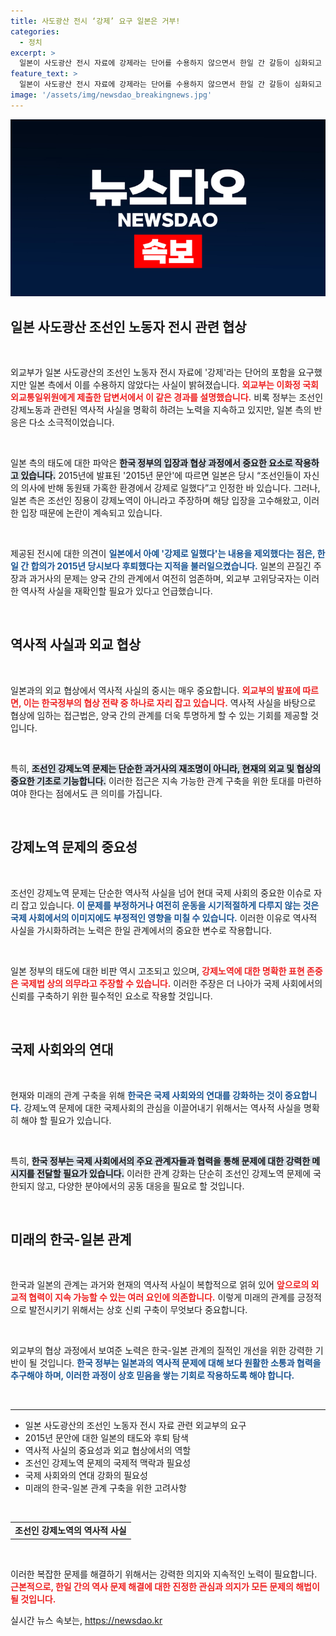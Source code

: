 ```yaml
---
title: 사도광산 전시 ‘강제’ 요구 일본은 거부!
categories:
  - 정치
excerpt: >
  일본이 사도광산 전시 자료에 강제라는 단어를 수용하지 않으면서 한일 간 갈등이 심화되고 있습니다. 외교부는 2015년 일본의 강제노역 인정 발언과는 달리, 이번 협상에서 후퇴한 입장을 지적하며, 역사적 사실에 대한 올바른 인식이 필요하다고 강조했습니다.
feature_text: >
  일본이 사도광산 전시 자료에 강제라는 단어를 수용하지 않으면서 한일 간 갈등이 심화되고 있습니다. 외교부는 2015년 일본의 강제노역 인정 발언과는 달리, 이번 협상에서 후퇴한 입장을 지적하며, 역사적 사실에 대한 올바른 인식이 필요하다고 강조했습니다.
image: '/assets/img/newsdao_breakingnews.jpg'
---
```


<p><img src="/assets/img/newsdao_breakingnews.jpg" alt="flaretime 속보" /></p>

<h2 data-ke-size="size26">일본 사도광산 조선인 노동자 전시 관련 협상</h2>

<p data-ke-size="size16">&nbsp;</p>

<p>외교부가 일본 사도광산의 조선인 노동자 전시 자료에 '강제'라는 단어의 포함을 요구했지만 일본 측에서 이를 수용하지 않았다는 사실이 밝혀졌습니다. <b><span style="color: #ee2323;">외교부는 이화정 국회 외교통일위원에게 제출한 답변서에서 이 같은 경과를 설명했습니다.</span></b> 비록 정부는 조선인 강제노동과 관련된 역사적 사실을 명확히 하려는 노력을 지속하고 있지만, 일본 측의 반응은 다소 소극적이었습니다. </p>

<p data-ke-size="size16">&nbsp;</p>

<p>일본 측의 태도에 대한 파악은 <b><span style="background-color: #21538527;">한국 정부의 입장과 협상 과정에서 중요한 요소로 작용하고 있습니다.</span></b> 2015년에 발표된 '2015년 문안'에 따르면 일본은 당시 “조선인들이 자신의 의사에 반해 동원돼 가혹한 환경에서 강제로 일했다”고 인정한 바 있습니다. 그러나, 일본 측은 조선인 징용이 강제노역이 아니라고 주장하며 해당 입장을 고수해왔고, 이러한 입장 때문에 논란이 계속되고 있습니다. </p>

<p data-ke-size="size16">&nbsp;</p>

<p>제공된 전시에 대한 의견이 <b><span style="color: #1a5490;">일본에서 아예 '강제로 일했다'는 내용을 제외했다는 점은, 한일 간 합의가 2015년 당시보다 후퇴했다는 지적을 불러일으켰습니다.</span></b> 일본의 끈질긴 주장과 과거사의 문제는 양국 간의 관계에서 여전히 엄존하며, 외교부 고위당국자는 이러한 역사적 사실을 재확인할 필요가 있다고 언급했습니다.</p>

<p data-ke-size="size16">&nbsp;</p>

<h2 data-ke-size="size26">역사적 사실과 외교 협상</h2>

<p data-ke-size="size16">&nbsp;</p>

<p>일본과의 외교 협상에서 역사적 사실의 중시는 매우 중요합니다. <b><span style="color: #ee2323;">외교부의 발표에 따르면, 이는 한국정부의 협상 전략 중 하나로 자리 잡고 있습니다.</span></b> 역사적 사실을 바탕으로 협상에 임하는 접근법은, 양국 간의 관계를 더욱 투명하게 할 수 있는 기회를 제공할 것입니다. </p>

<p data-ke-size="size16">&nbsp;</p>

<p>특히, <b><span style="background-color: #21538527;">조선인 강제노역 문제는 단순한 과거사의 재조명이 아니라, 현재의 외교 및 협상의 중요한 기초로 기능합니다.</span></b> 이러한 접근은 지속 가능한 관계 구축을 위한 토대를 마련하여야 한다는 점에서도 큰 의미를 가집니다. </p>

<p data-ke-size="size16">&nbsp;</p>

<h2 data-ke-size="size26">강제노역 문제의 중요성</h2>

<p data-ke-size="size16">&nbsp;</p>

<p>조선인 강제노역 문제는 단순한 역사적 사실을 넘어 현대 국제 사회의 중요한 이슈로 자리 잡고 있습니다. <b><span style="color: #1a5490;">이 문제를 부정하거나 여전히 운동을 시기적절하게 다루지 않는 것은 국제 사회에서의 이미지에도 부정적인 영향을 미칠 수 있습니다.</span></b> 이러한 이유로 역사적 사실을 가시화하려는 노력은 한일 관계에서의 중요한 변수로 작용합니다. </p>

<p data-ke-size="size16">&nbsp;</p>

<p>일본 정부의 태도에 대한 비판 역시 고조되고 있으며, <b><span style="color: #ee2323;">강제노역에 대한 명확한 표현 존중은 국제법 상의 의무라고 주장할 수 있습니다.</span></b> 이러한 주장은 더 나아가 국제 사회에서의 신뢰를 구축하기 위한 필수적인 요소로 작용할 것입니다. </p>

<p data-ke-size="size16">&nbsp;</p>

<h2 data-ke-size="size26">국제 사회와의 연대</h2>

<p data-ke-size="size16">&nbsp;</p>

<p>현재와 미래의 관계 구축을 위해 <b><span style="color: #1a5490;">한국은 국제 사회와의 연대를 강화하는 것이 중요합니다.</span></b> 강제노역 문제에 대한 국제사회의 관심을 이끌어내기 위해서는 역사적 사실을 명확히 해야 할 필요가 있습니다. </p>

<p data-ke-size="size16">&nbsp;</p>

<p>특히, <b><span style="background-color: #21538527;">한국 정부는 국제 사회에서의 주요 관계자들과 협력을 통해 문제에 대한 강력한 메시지를 전달할 필요가 있습니다.</span></b> 이러한 관계 강화는 단순히 조선인 강제노역 문제에 국한되지 않고, 다양한 분야에서의 공동 대응을 필요로 할 것입니다.</p>

<p data-ke-size="size16">&nbsp;</p>

<h2 data-ke-size="size26">미래의 한국-일본 관계</h2>

<p data-ke-size="size16">&nbsp;</p>

<p>한국과 일본의 관계는 과거와 현재의 역사적 사실이 복합적으로 얽혀 있어 <b><span style="color: #ee2323;">앞으로의 외교적 협력이 지속 가능할 수 있는 여러 요인에 의존합니다.</span></b> 이렇게 미래의 관계를 긍정적으로 발전시키기 위해서는 상호 신뢰 구축이 무엇보다 중요합니다. </p>

<p data-ke-size="size16">&nbsp;</p>

<p>외교부의 협상 과정에서 보여준 노력은 한국-일본 관계의 질적인 개선을 위한 강력한 기반이 될 것입니다. <b><span style="color: #1a5490;">한국 정부는 일본과의 역사적 문제에 대해 보다 원활한 소통과 협력을 추구해야 하며, 이러한 과정이 상호 믿음을 쌓는 기회로 작용하도록 해야 합니다.</span></b></p>

<p data-ke-size="size16">&nbsp;</p>

<hr>

<ul>
<li>일본 사도광산의 조선인 노동자 전시 자료 관련 외교부의 요구</li>
<li>2015년 문안에 대한 일본의 태도와 후퇴 탐색</li>
<li>역사적 사실의 중요성과 외교 협상에서의 역할</li>
<li>조선인 강제노역 문제의 국제적 맥락과 필요성</li>
<li>국제 사회와의 연대 강화의 필요성</li>
<li>미래의 한국-일본 관계 구축을 위한 고려사항</li>
</ul>

<p data-ke-size="size16">&nbsp;</p>

<table style="width: 100%">
<tr>
<td style="text-align: center; height: 17px;"><b>조선인 강제노역의 역사적 사실</b></td>
</tr>
</table>

<p data-ke-size="size16">&nbsp;</p>

<p>이러한 복잡한 문제를 해결하기 위해서는 강력한 의지와 지속적인 노력이 필요합니다. <b><span style="color: #ee2323;">근본적으로, 한일 간의 역사 문제 해결에 대한 진정한 관심과 의지가 모든 문제의 해법이 될 것입니다.</span></b></p>
실시간 뉴스 속보는, <a href="https://newsdao.kr" rel="dofollow">https://newsdao.kr</a>


